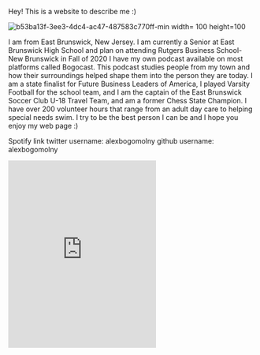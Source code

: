 
Hey! This is a website to describe me :)

 ![b53ba13f-3ee3-4dc4-ac47-487583c770ff-min](https://user-images.githubusercontent.com/66669165/84352218-f0158480-ab8a-11ea-849d-62ec82780533.JPG) width= 100 height=100

I am from East Brunswick, New Jersey.
I am currently a Senior at East Brunswick High School and plan on attending Rutgers Business School- New Brunswick in Fall of 2020
I have my own podcast available on most platforms called Bogocast.
This podcast studies people from my town and how their surroundings helped shape them into the person they are today.
I am a state finalist for Future Business Leaders of America, I played Varsity Football for the school team, and I am the captain of the East Brunswick Soccer Club U-18 Travel Team, and am a former Chess State Champion. 
 I have over 200 volunteer hours that range from an adult day care to helping special needs swim.
I try to be the best person I can be and I hope you enjoy my web page :)
  

Spotify link
twitter username: alexbogomolny 
github username:  alexbogomolny 

<iframe src="https://open.spotify.com/embed/show/3KFuxis2rWKsm49uUoYMjL" width="300" height="380" frameborder="0" allowtransparency="true" allow="encrypted-media"></iframe>


